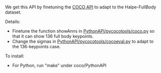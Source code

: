 We get this API by finetuning the [COCO API](https://github.com/cocodataset/cocoapi) to adapt to the Halpe-FullBody dataset.

Details:
- Finetune the function showAnns in [PythonAPI/pycocotools/coco.py](https://github.com/Fang-Haoshu/Halpe-FullBody/blob/master/cocoapi-master/PythonAPI/pycocotools/coco.py#L233) so that it can show 136 full body keypoints.
- Change the sigmas in [PythonAPI/pycocotools/cocoeval.py](https://github.com/Fang-Haoshu/Halpe-FullBody/blob/master/cocoapi-master/PythonAPI/pycocotools/cocoeval.py#L207) to adapt to the 136-keypoints case.

To install:

- For Python, run "make" under coco/PythonAPI

